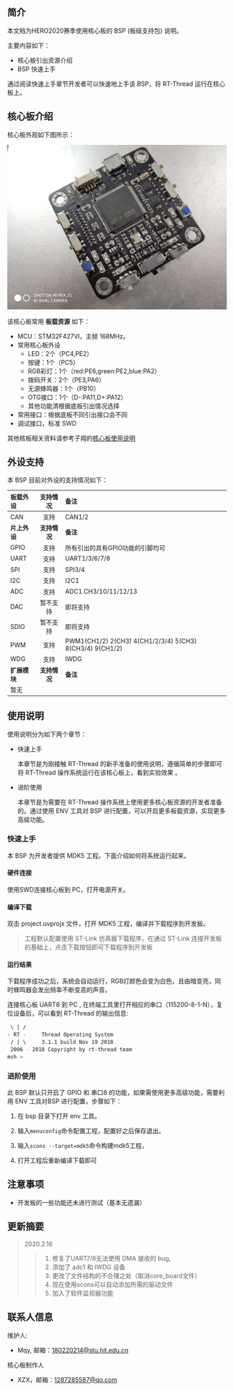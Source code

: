 ## 简介

本文档为HERO2020赛季使用核心板的 BSP (板级支持包) 说明。

主要内容如下：
- 核心板引出资源介绍
- BSP 快速上手

通过阅读快速上手章节开发者可以快速地上手该 BSP，将 RT-Thread 运行在核心板上。

## 核心板介绍

核心板外观如下图所示：

![board](figures/board.jpg)

该核心板常用 **板载资源** 如下：

- MCU：STM32F427VI，主频 168MHz。
- 常用核心板外设
  - LED：2个（PC4,PE2）
  - 按键：1个（PC5）
  - RGB彩灯：1个（red:PE6,green:PE2,blue:PA2）
  - 拨码开关：2个（PE3,PA6）
  - 无源蜂鸣器：1个（PB10）
  - OTG接口：1个（D-:PA11,D+:PA12）
  - 其他功能清根据底板引出情况选择
- 常用接口：根据底板不同引出接口会不同
- 调试接口，标准 SWD

其他核板相关资料请参考子翔的[核心板使用说明](链接地址待补充)

## 外设支持

本 BSP 目前对外设的支持情况如下：

| **板载外设**      | **支持情况** | **备注**                              |
| :-----------------| :----------: | :-------------------------------------|
| CAN               |     支持     |  CAN1/2                               |
| **片上外设**      | **支持情况** | **备注**                              |
| GPIO              |     支持     | 所有引出的具有GPIO功能的引脚均可         |
| UART              |     支持     | UART1/3/6/7/8                         |
| SPI               |     支持     | SPI3/4                                |
| I2C               |     支持     | I2C1                                  |
| ADC               |     支持     | ADC1 CH3/10/11/12/13                  |
| DAC               |   暂不支持   | 即将支持                               |
| SDIO              |   暂不支持   | 即将支持                               |
| PWM               |     支持     | PWM1(CH1/2) 2(CH3) 4(CH1/2/3/4) 5(CH3) 8(CH3/4) 9(CH1/2)  |
| WDG               |     支持     | IWDG                                  |
| **扩展模块**      | **支持情况** | **备注**                              |
| 暂无              |              |                                       |

## 使用说明

使用说明分为如下两个章节：

- 快速上手

    本章节是为刚接触 RT-Thread 的新手准备的使用说明，遵循简单的步骤即可将 RT-Thread 操作系统运行在该核心板上，看到实验效果 。

- 进阶使用

    本章节是为需要在 RT-Thread 操作系统上使用更多核心板资源的开发者准备的。通过使用 ENV 工具对 BSP 进行配置，可以开启更多板载资源，实现更多高级功能。


### 快速上手

本 BSP 为开发者提供 MDK5 工程。下面介绍如何将系统运行起来。

#### 硬件连接

使用SWD连接核心板到 PC，打开电源开关。

#### 编译下载

双击 project.uvprojx 文件，打开 MDK5 工程，编译并下载程序到开发板。

> 工程默认配置使用 ST-Link 仿真器下载程序，在通过 ST-Link 连接开发板的基础上，点击下载按钮即可下载程序到开发板

#### 运行结果

下载程序成功之后，系统会自动运行，RGB灯颜色会变为白色，且由暗变亮，同时蜂鸣器会发出频率不断变高的声音。

连接核心板 UART8 到 PC , 在终端工具里打开相应的串口（115200-8-1-N），复位设备后，可以看到 RT-Thread 的输出信息:

```bash
 \ | /
- RT -     Thread Operating System
 / | \     3.1.1 build Nov 19 2018
 2006 - 2018 Copyright by rt-thread team
msh >
```
### 进阶使用

此 BSP 默认只开启了 GPIO 和 串口8 的功能，如果需使用更多高级功能，需要利用 ENV 工具对BSP 进行配置，步骤如下：

1. 在 bsp 目录下打开 env 工具。

2. 输入`menuconfig`命令配置工程，配置好之后保存退出。

3. 输入`scons --target=mdk5`命令构建mdk5工程，

4. 打开工程后重新编译下载即可

## 注意事项

- 开发板的一些功能还未进行测试（基本无遗漏）

## 更新摘要

> 2020.2.16
>> 1. 修复了UART7/8无法使用 DMA 接收的 bug,
>> 2. 添加了 adc1 和 IWDG 设备
>> 3. 更改了文件结构的不合理之处（取消core_board文件）
>> 4. 现在使用scons可以自动添加所需的驱动文件
>> 5. 加入了软件监视器功能

## 联系人信息

维护人:

-  Mqy, 邮箱：<180220214@stu.hit.edu.cn>

核心板制作人
-  XZX，邮箱：<1287285587@qq.com>

